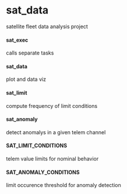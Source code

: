 # sat_data
satellite fleet data analysis project

#### sat_exec
calls separate tasks

#### sat_data
plot and data viz

#### sat_limit
compute frequency of limit conditions

#### sat_anomaly
detect anomalys in a given telem channel

#### SAT_LIMIT_CONDITIONS
telem value limits for nominal behavior

#### SAT_ANOMALY_CONDITIONS
limit occurence threshold for anomaly detection
